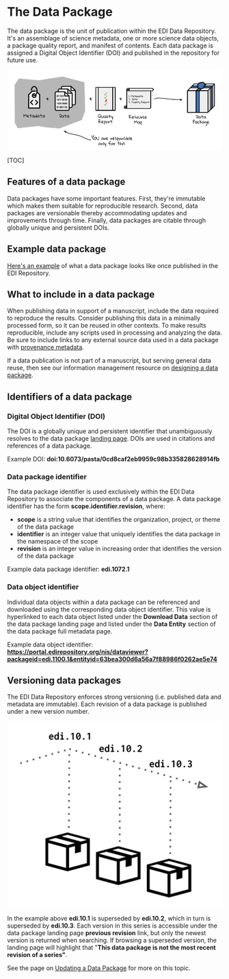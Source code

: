 # The Data Package

The data package is the unit of publication within the EDI Data Repository. It's an assemblage of science metadata, one or more science data objects, a package quality report, and manifest of contents. Each data package is assigned a Digital Object Identifier (DOI) and published in the repository for future use.

![](../../static/images/the-data-package.png)

[TOC]

## Features of a data package

Data packages have some important features. First, they're immutable which makes them suitable for reproducible research. Second, data packages are versionable thereby accommodating updates and improvements through time. Finally, data packages are citable through globally unique and persistent DOIs.

## Example data package

[Here's an example](https://portal.edirepository.org/nis/mapbrowse?scope=edi&identifier=9) of what a data package looks like once published in the EDI Repository.

## What to include in a data package

When publishing data in support of a manuscript, include the data required to reproduce the results. Consider publishing this data in a minimally processed form, so it can be reused in other contexts. To make results reproducible, include any scripts used in processing and analyzing the data. Be sure to include links to any external source data used in a data package with [provenance metadata](provenance-metadata.md).

If a data publication is not part of a manuscript, but serving general data reuse, then see our information management resource on [designing a data package](designing-a-data-package.md).

## Identifiers of a data package

### Digital Object Identifier (DOI)

The DOI is a globally unique and persistent identifier that unambiguously resolves to the data package [landing page](data-package-pages.md). DOIs are used in citations and references of a data package.

Example DOI: **doi:10.6073/pasta/0cd8caf2eb9959c98b335828628914fb**

### Data package identifier

The data package identifier is used exclusively within the EDI Data Repository to associate the components of a data package. A data package identifier has the form **scope.identifier.revision**, where:
* **scope** is a string value that identifies the organization, project, or theme of the data package
* **identifier** is an integer value that uniquely identifies the data package in the namespace of the scope
* **revision** is an integer value in increasing order that identifies the version of the data package

Example data package identifier: **edi.1072.1**


### Data object identifier

Individual data objects within a data package can be referenced and downloaded using the corresponding data object identifier. This value is hyperlinked to each data object listed under the **Download Data** section of the data package landing page and listed under the **Data Entity** section of the data package full metadata page.

Example data object identifier: **https://portal.edirepository.org/nis/dataviewer?packageid=edi.1100.1&entityid=63bea300d6a56a7f88986f0262ae5e74**

## Versioning data packages

The EDI Data Repository enforces strong versioning (i.e. published data and metadata are immutable). Each revision of a data package is published under a new version number.

![](../../static/images/data-package-versioning.png)

In the example above **edi.10.1** is superseded by **edi.10.2**, which in turn is superseded by **edi.10.3**. Each version in this series is accessible under the data package landing page **previous revision** link, but only the newest version is returned when searching. If browsing a superseded version, the landing page will highlight that "**This data package is not the most recent revision of a series"**.

See the page on [Updating a Data Package](updating-a-data-package.md) for more on this topic.
